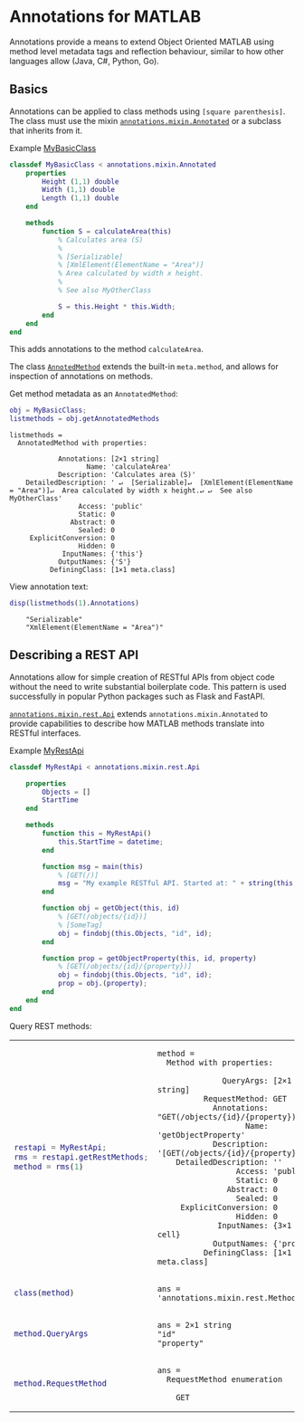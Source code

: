 # Annotations for MATLAB

Annotations provide a means to extend Object Oriented MATLAB using method level metadata tags and reflection behaviour, similar to how other languages allow (Java, C#, Python, Go).

## Basics
Annotations can be applied to class methods using `[square parenthesis]`. The class must use the mixin [`annotations.mixin.Annotated`](src/+annotations/+mixin/Annotated.m) or a subclass that inherits from it.

Example [MyBasicClass](examples/MyBasicClass.m)
```matlab
classdef MyBasicClass < annotations.mixin.Annotated
    properties
        Height (1,1) double
        Width (1,1) double
        Length (1,1) double
    end

    methods
        function S = calculateArea(this)
            % Calculates area (S) 
            %
            % [Serializable]
            % [XmlElement(ElementName = "Area")]
            % Area calculated by width x height.
            %
            % See also MyOtherClass

            S = this.Height * this.Width;
        end
    end
end
```
This adds annotations to the method `calculateArea`.

The class [`AnnotedMethod`](src/+annotations/AnnotatedMethod.m) extends the built-in `meta.method`, and allows for inspection of annotations on methods.

Get method metadata as an `AnnotatedMethod`:
```matlab
obj = MyBasicClass;
listmethods = obj.getAnnotatedMethods
```
```
listmethods = 
  AnnotatedMethod with properties:

            Annotations: [2×1 string]
                   Name: 'calculateArea'
            Description: 'Calculates area (S)'
    DetailedDescription: ' ↵  [Serializable]↵  [XmlElement(ElementName = "Area")]↵  Area calculated by width x height.↵ ↵  See also MyOtherClass'
                 Access: 'public'
                 Static: 0
               Abstract: 0
                 Sealed: 0
     ExplicitConversion: 0
                 Hidden: 0
             InputNames: {'this'}
            OutputNames: {'S'}
          DefiningClass: [1×1 meta.class]

```
View annotation text:
```matlab
disp(listmethods(1).Annotations)
```
```
    "Serializable"
    "XmlElement(ElementName = "Area")"
```

## Describing a REST API
Annotations allow for simple creation of RESTful APIs from object code without the need to write substantial boilerplate code. This pattern is used successfully in popular Python packages such as Flask and FastAPI.

[`annotations.mixin.rest.Api`](src/+annotations/+mixin/+rest/Api.m) extends `annotations.mixin.Annotated` to provide capabilities to describe how MATLAB methods translate into RESTful interfaces.


Example [MyRestApi](examples/MyRestApi.m)
```matlab
classdef MyRestApi < annotations.mixin.rest.Api

    properties
        Objects = []
        StartTime
    end

    methods
        function this = MyRestApi()
            this.StartTime = datetime;
        end

        function msg = main(this)
            % [GET(/)]
            msg = "My example RESTful API. Started at: " + string(this.StartTime);
        end

        function obj = getObject(this, id)
            % [GET(/objects/{id})]
            % [SomeTag]
            obj = findobj(this.Objects, "id", id);
        end

        function prop = getObjectProperty(this, id, property)
            % [GET(/objects/{id}/{property})]
            obj = findobj(this.Objects, "id", id);
            prop = obj.(property);
        end
    end
end

```
Query REST methods:

<table>
<tr>
<td>

```matlab
restapi = MyRestApi;
rms = restapi.getRestMethods;
method = rms(1)
```

</td>
<td>

```
method = 
  Method with properties:

              QueryArgs: [2×1 string]
          RequestMethod: GET
            Annotations: "GET(/objects/{id}/{property})"
                   Name: 'getObjectProperty'
            Description: '[GET(/objects/{id}/{property})]'
    DetailedDescription: ''
                 Access: 'public'
                 Static: 0
               Abstract: 0
                 Sealed: 0
     ExplicitConversion: 0
                 Hidden: 0
             InputNames: {3×1 cell}
            OutputNames: {'prop'}
          DefiningClass: [1×1 meta.class]
```

</td>
</tr>

<tr>
<td>

```matlab
class(method)
```

</td>
<td>

```
ans = 'annotations.mixin.rest.Method'
```

</td>
</tr>

<tr>
<td>

```matlab
method.QueryArgs
```

</td>
<td>

```
ans = 2×1 string    
"id"         
"property"   
```

</td>
</tr>

<tr>
<td>

```matlab
method.RequestMethod
```

</td>
<td>

```
ans = 
  RequestMethod enumeration

    GET  
```

</td>
</tr>

</table>